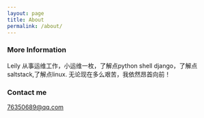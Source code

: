 ```yaml
---
layout: page
title: About
permalink: /about/
---
```




### More Information

Leily 从事运维工作，小运维一枚，了解点python shell django，了解点saltstack,了解点linux.
无论现在多么艰苦，我依然昂首向前！

### Contact me

[76350689@qq.com](mailto:76350689@qq.com)
